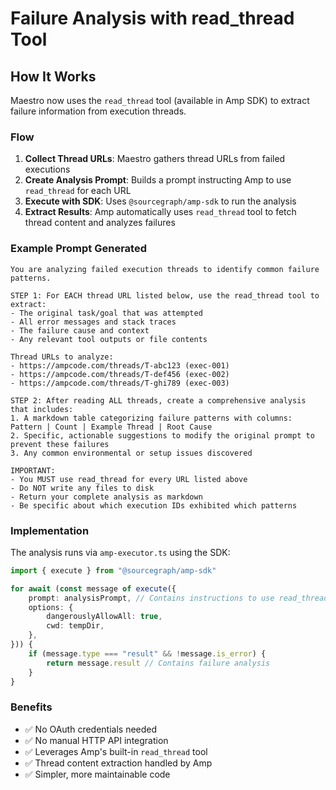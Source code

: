 # Failure Analysis with read_thread Tool

## How It Works

Maestro now uses the `read_thread` tool (available in Amp SDK) to extract failure information from execution threads.

### Flow

1. **Collect Thread URLs**: Maestro gathers thread URLs from failed executions
2. **Create Analysis Prompt**: Builds a prompt instructing Amp to use `read_thread` for each URL
3. **Execute with SDK**: Uses `@sourcegraph/amp-sdk` to run the analysis
4. **Extract Results**: Amp automatically uses `read_thread` tool to fetch thread content and analyzes failures

### Example Prompt Generated

```
You are analyzing failed execution threads to identify common failure patterns.

STEP 1: For EACH thread URL listed below, use the read_thread tool to extract:
- The original task/goal that was attempted
- All error messages and stack traces
- The failure cause and context
- Any relevant tool outputs or file contents

Thread URLs to analyze:
- https://ampcode.com/threads/T-abc123 (exec-001)
- https://ampcode.com/threads/T-def456 (exec-002)
- https://ampcode.com/threads/T-ghi789 (exec-003)

STEP 2: After reading ALL threads, create a comprehensive analysis that includes:
1. A markdown table categorizing failure patterns with columns: Pattern | Count | Example Thread | Root Cause
2. Specific, actionable suggestions to modify the original prompt to prevent these failures
3. Any common environmental or setup issues discovered

IMPORTANT:
- You MUST use read_thread for every URL listed above
- Do NOT write any files to disk
- Return your complete analysis as markdown
- Be specific about which execution IDs exhibited which patterns
```

### Implementation

The analysis runs via `amp-executor.ts` using the SDK:

```typescript
import { execute } from "@sourcegraph/amp-sdk"

for await (const message of execute({
	prompt: analysisPrompt, // Contains instructions to use read_thread
	options: {
		dangerouslyAllowAll: true,
		cwd: tempDir,
	},
})) {
	if (message.type === "result" && !message.is_error) {
		return message.result // Contains failure analysis
	}
}
```

### Benefits

- ✅ No OAuth credentials needed
- ✅ No manual HTTP API integration
- ✅ Leverages Amp's built-in `read_thread` tool
- ✅ Thread content extraction handled by Amp
- ✅ Simpler, more maintainable code
